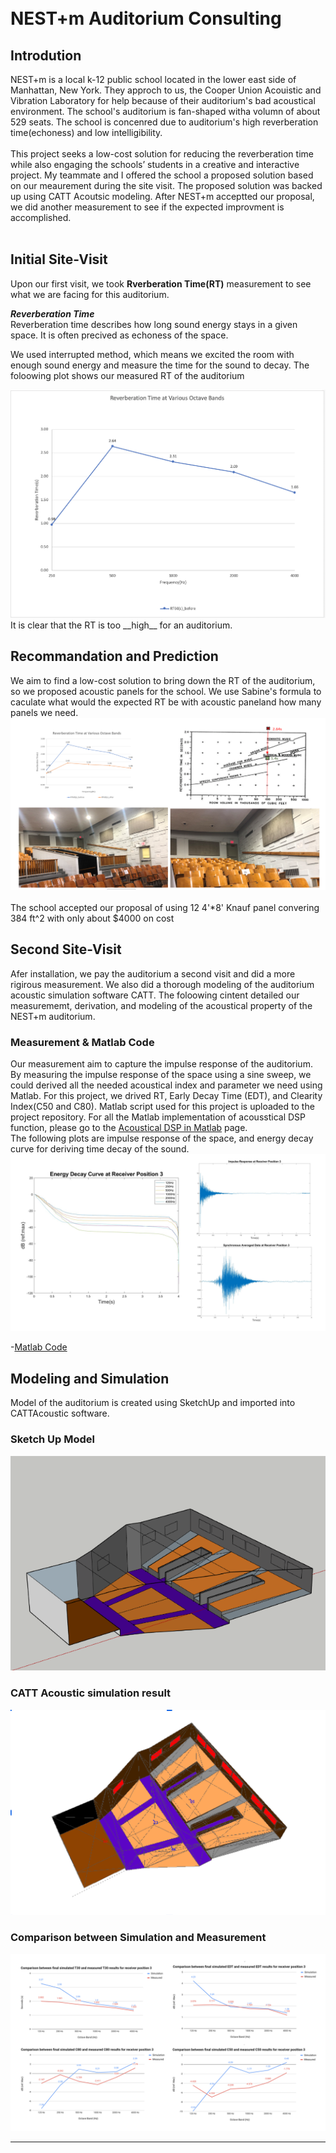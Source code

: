 <br>
<br>

# NEST+m Auditorium Consulting


## Introdution
NEST+m is a local k-12 public school located in the lower east side of Manhattan, New York. They approch to us, the Cooper Union Acouistic and Vibration Laboratory for help
because of their auditorium's bad acoustical environment. The school's auditorium is fan-shaped witha volumn of about 529 seats. The school is concenred due to auditorium's high reverberation time(echoness) and low intelligibility. 
<br><br>
This project seeks a low-cost solution for reducing the reverberation time while also engaging the
schools’ students in a creative and interactive project. My teammate and I offered the school a proposed solution based on our meaurement during the site visit. The proposed solution was backed up using CATT Acoutsic modeling.
After NEST+m acceptted our proposal, we did another measurement to see if the expected improvment is accomplished. 
<br><br>

## Initial Site-Visit
Upon our first visit, we took __Rverberation Time(RT)__ measurement to see what we are facing for this auditorium.  

*__Reverberation Time__*  
Reverberation time describes how long sound energy stays in a given space. It is often precived as echoness of the space.  

We used interrupted method, which means we excited the room with enough sound energy and measure the time for the sound to decay. The foloowing plot shows our measured RT of the auditorium

<img src="pic/RT_mea.png?raw=true"/>
<br>
It is clear that the RT is too __high__ for an auditorium.

## Recommandation and Prediction
We aim to find a low-cost solution to bring down the RT of the auditorium, so we proposed acoustic panels for the school.
We use Sabine's formula to caculate what would the expected RT be with acoustic paneland how many panels we need. 
<img src="pic/result_1.PNG?raw=true"/>
<br> <br>
The school accepted our proposal of using 12 4'\*8' Knauf panel convering 384 ft^2 with only about $4000 on cost 

## Second Site-Visit
Afer installation, we pay the auditorium a second visit and did a more rigirous measurement. We also did a thorough modeling of the auditorium acoustic simulation software CATT. The foloowing cintent detailed our measurememt, derivation, and modeling of the acoustical property of the NEST+m auditorium.  

### Measurement & Matlab Code
Our measurement aim to capture the impulse response of the auditorium. By measuring the impulse response of the space using a sine sweep, we could derived all the needed acoustical index and parameter we need using Matlab. For this project, we drived RT, Early Decay Time (EDT), and Clearity Index(C50 and C80). Matlab script used for this project is uploaded to the project repository. For all the Matlab implementation of acousstical DSP function, please go to the [Acoustical DSP in Matlab](https://github.com/raymondminglee/Acoustic-Consulting) page.  
The following plots are impulse response of the space, and energy decay curve for deriving time decay of the sound.
<img src="pic/matlab_plot.PNG?raw=true"/>

-[Matlab Code](https://github.com/raymondminglee/Acoustic-Consulting)

## Modeling and Simulation
Model of the auditorium is created using SketchUp and imported into CATTAcoustic software.  
### Sketch Up Model
<img src="pic/sketchup.png?raw=true"/>

### CATT Acoustic simulation result
<img src="pic/catt.png?raw=true"/>

### Comparison between Simulation and Measurement
<img src="pic/sim_plot.PNG?raw=true"/>




---




